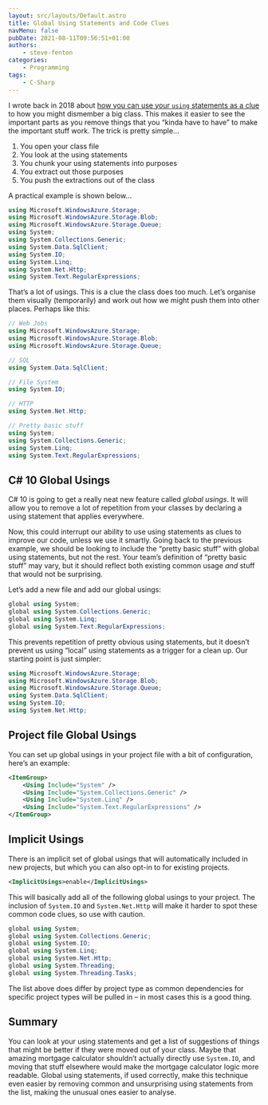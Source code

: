 ```yaml
---
layout: src/layouts/Default.astro
title: Global Using Statements and Code Clues
navMenu: false
pubDate: 2021-08-11T09:56:51+01:00
authors:
    - steve-fenton
categories:
    - Programming
tags:
    - C-Sharp
---
```


I wrote back in 2018 about [how you can use your `using` statements as a clue](/2018/01/code-organisation-junk/) to how you might dismember a big class. This makes it easier to see the important parts as you remove things that you “kinda have to have” to make the important stuff work. The trick is pretty simple…

1. You open your class file
2. You look at the using statements
3. You chunk your using statements into purposes
4. You extract out those purposes
5. You push the extractions out of the class

A practical example is shown below…

```csharp
using Microsoft.WindowsAzure.Storage;
using Microsoft.WindowsAzure.Storage.Blob;
using Microsoft.WindowsAzure.Storage.Queue;
using System;
using System.Collections.Generic;
using System.Data.SqlClient;
using System.IO;
using System.Linq;
using System.Net.Http;
using System.Text.RegularExpressions;
```

That’s a lot of usings. This is a clue the class does too much. Let’s organise them visually (temporarily) and work out how we might push them into other places. Perhaps like this:

```csharp
// Web Jobs
using Microsoft.WindowsAzure.Storage;
using Microsoft.WindowsAzure.Storage.Blob;
using Microsoft.WindowsAzure.Storage.Queue;

// SQL
using System.Data.SqlClient;

// File System
using System.IO;

// HTTP
using System.Net.Http;

// Pretty basic stuff
using System;
using System.Collections.Generic;
using System.Linq;
using System.Text.RegularExpressions;
```

## C# 10 Global Usings

C# 10 is going to get a really neat new feature called *global usings*. It will allow you to remove a lot of repetition from your classes by declaring a using statement that applies everywhere.

Now, this could interrupt our ability to use using statements as clues to improve our code, unless we use it smartly. Going back to the previous example, we should be looking to include the “pretty basic stuff” with global using statements, but not the rest. Your team’s definition of “pretty basic stuff” may vary, but it should reflect both existing common usage *and* stuff that would not be surprising.

Let’s add a new file and add our global usings:

```csharp
global using System;
global using System.Collections.Generic;
global using System.Linq;
global using System.Text.RegularExpressions;
```

This prevents repetition of pretty obvious using statements, but it doesn’t prevent us using “local” using statements as a trigger for a clean up. Our starting point is just simpler:

```csharp
using Microsoft.WindowsAzure.Storage;
using Microsoft.WindowsAzure.Storage.Blob;
using Microsoft.WindowsAzure.Storage.Queue;
using System.Data.SqlClient;
using System.IO;
using System.Net.Http;
```

## Project file Global Usings

You can set up global usings in your project file with a bit of configuration, here’s an example:

```xml
<ItemGroup>
    <Using Include="System" />
    <Using Include="System.Collections.Generic" />
    <Using Include="System.Linq" />
    <Using Include="System.Text.RegularExpressions" />
</ItemGroup>
```

## Implicit Usings

There is an implicit set of global usings that will automatically included in new projects, but which you can also opt-in to for existing projects.

```xml
<ImplicitUsings>enable</ImplicitUsings>
```

This will basically add all of the following global usings to your project. The inclusion of `System.IO` and `System.Net.Http` will make it harder to spot these common code clues, so use with caution.

```csharp
global using System;
global using System.Collections.Generic;
global using System.IO;
global using System.Linq;
global using System.Net.Http;
global using System.Threading;
global using System.Threading.Tasks;
```

The list above does differ by project type as common dependencies for specific project types will be pulled in – in most cases this is a good thing.

## Summary

You can look at your using statements and get a list of suggestions of things that might be better if they were moved out of your class. Maybe that amazing mortgage calculator shouldn’t actually directly use `System.IO`, and moving that stuff elsewhere would make the mortgage calculator logic more readable. Global using statements, if used correctly, make this technique even easier by removing common and unsurprising using statements from the list, making the unusual ones easier to analyse.